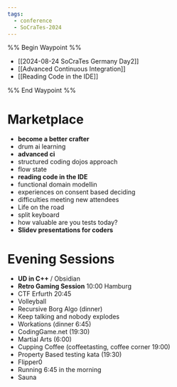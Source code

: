 ```yaml
---
tags:
  - conference
  - SoCraTes-2024
---
```


%% Begin Waypoint %%
- [[2024-08-24 SoCraTes Germany Day2]]
- [[Advanced Continuous Integration]]
- [[Reading Code in the IDE]]

%% End Waypoint %%

# Marketplace

- **become a better crafter**
- drum ai learning
- **advanced ci**
- structured coding dojos approach
- flow state
- **reading code in the IDE**
- functional domain modellin
- experiences on consent based deciding
- difficulties meeting new attendees
- Life on the road
- split keyboard
- how valuable are you tests today?
- **Slidev presentations for coders**

# Evening Sessions

- **UD in C++** / Obsidian
- **Retro Gaming Session** 10:00 Hamburg
- CTF Erfurth 20:45
- Volleyball
- Recursive Borg Algo (dinner)
- Keep talking and nobody explodes
- Workations (dinner 6:45)
- CodingGame.net (19:30)
- Martial Arts (6:00)
- Cupping Coffee (coffeetasting, coffee corner 19:00)
- Property Based testing kata (19:30)
- Flipper0
- Running 6:45 in the morning
- Sauna
